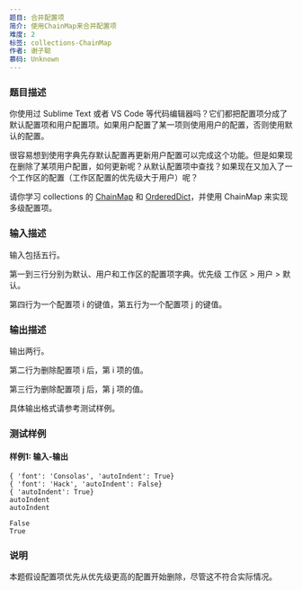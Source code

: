 ```yaml
---
题目: 合并配置项
简介: 使用ChainMap来合并配置项
难度: 2
标签: collections-ChainMap
作者: 谢子聪
慕码: Unknown
---
```


### 题目描述

你使用过 Sublime Text 或者 VS Code 等代码编辑器吗？它们都把配置项分成了默认配置项和用户配置项。如果用户配置了某一项则使用用户的配置，否则使用默认的配置。

很容易想到使用字典先存默认配置再更新用户配置可以完成这个功能。但是如果现在删除了某项用户配置，如何更新呢？从默认配置项中查找？如果现在又加入了一个工作区的配置（工作区配置的优先级大于用户）呢？

请你学习 collections 的 [ChainMap](https://docs.python.org/zh-cn/3/library/collections.html#collections.ChainMap) 和 [OrderedDict](https://docs.python.org/zh-cn/3/library/collections.html#collections.OrderedDict)，并使用 ChainMap 来实现多级配置项。

### 输入描述

输入包括五行。

第一到三行分别为默认、用户和工作区的配置项字典。优先级 工作区 > 用户 > 默认。

第四行为一个配置项 i 的键值，第五行为一个配置项 j 的键值。

### 输出描述

输出两行。

第二行为删除配置项 i 后，第 i 项的值。

第三行为删除配置项 j 后，第 j 项的值。

具体输出格式请参考测试样例。

### 测试样例

#### 样例1: 输入-输出

```
{ 'font': 'Consolas', 'autoIndent': True}
{ 'font': 'Hack', 'autoIndent': False}
{ 'autoIndent': True}
autoIndent
autoIndent
```

```
False
True
```

### 说明

本题假设配置项优先从优先级更高的配置开始删除，尽管这不符合实际情况。
